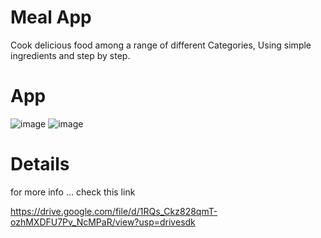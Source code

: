# Meal App 

Cook delicious food among a range of different Categories, 
Using simple ingredients and step by step.

# App

![image](https://user-images.githubusercontent.com/24944117/107858830-4be58b00-6e47-11eb-8c5c-f9c1d9ee0785.png)   ![image](https://user-images.githubusercontent.com/24944117/107858834-50aa3f00-6e47-11eb-915b-3e62bbde39f0.png)


# Details

for more info ... check this link 

https://drive.google.com/file/d/1RQs_Ckz828qmT-ozhMXDFU7Pv_NcMPaR/view?usp=drivesdk
